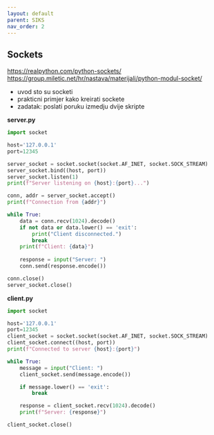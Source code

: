 ```yaml
---
layout: default
parent: SIKS
nav_order: 2
---
```


## Sockets
https://realpython.com/python-sockets/
https://group.miletic.net/hr/nastava/materijali/python-modul-socket/

- uvod sto su socketi
- prakticni primjer kako kreirati sockete
- zadatak: poslati poruku izmedju dvije skripte

**server.py**
```python
import socket

host='127.0.0.1'
port=12345

server_socket = socket.socket(socket.AF_INET, socket.SOCK_STREAM)
server_socket.bind((host, port))
server_socket.listen(1)
print(f"Server listening on {host}:{port}...")

conn, addr = server_socket.accept()
print(f"Connection from {addr}")

while True:
    data = conn.recv(1024).decode()
    if not data or data.lower() == 'exit':
        print("Client disconnected.")
        break
    print(f"Client: {data}")
    
    response = input("Server: ")
    conn.send(response.encode())

conn.close()
server_socket.close()
```

**client.py**

```python
import socket

host='127.0.0.1'
port=12345
client_socket = socket.socket(socket.AF_INET, socket.SOCK_STREAM)
client_socket.connect((host, port))
print(f"Connected to server {host}:{port}")

while True:
    message = input("Client: ")
    client_socket.send(message.encode())

    if message.lower() == 'exit':
        break

    response = client_socket.recv(1024).decode()
    print(f"Server: {response}")

client_socket.close()
```
